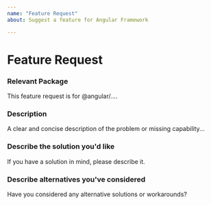 ```yaml
---
name: "Feature Request"
about: Suggest a feature for Angular Framework

---
```

<!--

Oh hi there!

To expedite issue processing please search open and closed issues before submitting a new one.
Existing issues often contain information about workarounds, resolution, or progress updates.

-->


# Feature Request

### Relevant Package
<!-- Can you pin-point one or more @angular/* packages the are relevant for this feature request? -->
<!-- edit: --> This feature request is for @angular/....


### Description
<!-- edit: --> A clear and concise description of the problem or missing capability...


### Describe the solution you'd like
<!-- edit: --> If you have a solution in mind, please describe it.


### Describe alternatives you've considered
<!-- edit: --> Have you considered any alternative solutions or workarounds?
